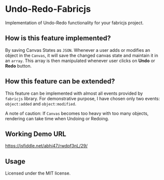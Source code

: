 # Undo-Redo-Fabricjs
Implementation of Undo-Redo functionality for your fabricjs project.

## How is this feature implemented?
By saving Canvas States as `JSON`. Whenever a user adds or modifies an object in the `Canvas`, it will save the changed canvas state and maintain it in an `array`. This array is then manipulated whenever user clicks on **Undo** or **Redo** button.

## How this feature can be extended?
This feature can be implemented with almost all events provided by `fabricjs` library. For demonstrative purpose, I have chosen only two events: `object:added` and `object:modified`.

A note of caution:
If `Canvas` becomes too heavy with too many objects, rendering can take time when Undoing or Redoing.

## Working Demo URL
https://jsfiddle.net/abhi47/rwdpf3nL/29/

## Usage
Licensed under the MIT license.


